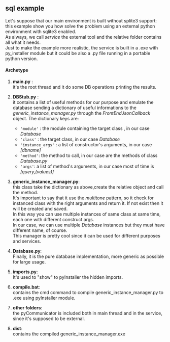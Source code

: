 ## sql example

Let's suppose that our main environment is built without splite3 support:  
this example show you how solve the problem using an external python environment with sqlite3 enabled.   
As always, we call *service* the external tool and the relative folder contains all what it needs.  
Just to make the example more realistic, the service is built in a .exe with py_installer module but it could be also a .py file running in a portable python version.  
  

#### Archetype

1. **main.py** :  
it's the root thread and it do some DB operations printing the results.  

2. **DBStub.py** :  
it contains a list of useful methods for our purpose and emulate the database sending a dictionary of useful informations to the *generic_instance_manager.py* through the *FrontEndJsonCallback* object. The dictionary keys are:
   * `'module'` : the module containing the target class , in our case *Database*
   * `'class'` : the target class, in our case *Database*
   * `'instance_args'` : a list of constructor's arguments, in our case *[dbname]*
   * `'method'`: the method to call,  in our case are the methods of class *Database.py*
   * `'args'`: a list of method's arguments, in our case most of time is *[query,(values)]*

3. **generic_instance_manager.py**:  
this class take the dictionary as above,create the relative object and call the method.  
It's important to say that it use the *multitone* pattern, so it check for instanced class with the right arguments and return it. If not exist then it will be created and saved.  
In this way you can use multiple instances of same class at same time, each one with different construct args.  
In our case, we can use multiple *Database* instances but they must have different name, of course.  
This manager is pretty cool since it can be used for different purposes and services.  

4. **Database.py**:  
Finally, it is the pure database implementation, more generic as possible for large usage.  

5. **imports.py**:  
It's used to "show" to pyInstaller the hidden imports.  

6. **compile.bat**:  
contains the cmd command to compile generic_instance_manager.py to .exe using pyInstaller module.  

7. **other folders**:  
the pyCommunicator is included both in main thread and in the service, since it's supposed to be external.  

8. **dist**:  
contains the compiled generic_instance_manager.exe
